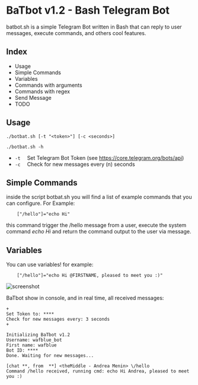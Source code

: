 # BaTbot v1.2 - Bash Telegram Bot

batbot.sh is a simple Telegram Bot written in Bash
that can reply to user messages, execute commands, 
and others cool features.

## Index
- Usage
- Simple Commands
- Variables
- Commands with arguments
- Commands with regex
- Send Message
- TODO

## Usage
```
./botbat.sh [-t "<token>"] [-c <seconds>]

./botbat.sh -h
```
- `-t  ` Set Telegram Bot Token (see https://core.telegram.org/bots/api)
- `-c  ` Check for new messages every (n) seconds

## Simple Commands
inside the script botbat.sh you will find a list of example commands
that you can configure. For Example:
```
	["/hello"]="echo Hi"
```
this command trigger the /hello message from a user, 
execute the system command *echo Hi* and return the 
command output to the user via message.

## Variables
You can use variables! for example:
```
	["/hello"]="echo Hi @FIRSTNAME, pleased to meet you :)"
```
![screenshot](https://waf.blue/img/batbot_sc1.jpg)

BaTbot show in console, and in real time, all received messages: 
```
+
Set Token to: ****
Check for new messages every: 3 seconds
+

Initializing BaTbot v1.2
Username: wafblue_bot
First name: wafblue
Bot ID: ****
Done. Waiting for new messages...

[chat **, from  **] <theMiddle - Andrea Menin> \/hello
Command /hello received, running cmd: echo Hi Andrea, pleased to meet you :)
```
